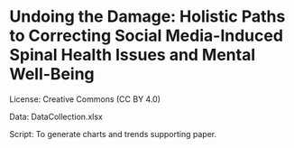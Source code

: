 # Undoing the Damage: Holistic Paths to Correcting Social Media-Induced Spinal Health Issues and Mental Well-Being

License: Creative Commons (CC BY 4.0)


Data: DataCollection.xlsx


Script: To generate charts and trends supporting paper.

